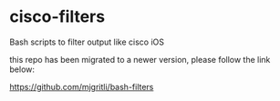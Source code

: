 # cisco-filters
Bash scripts to filter output like cisco iOS

this repo has been migrated to a newer version, please follow the link below:

https://github.com/mjgritli/bash-filters
